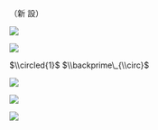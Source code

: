 （新 設）

![](https://www.nta.go.jp/tmp/1602396a-d1f6-4da6-a78a-22012d45a9cf/images/c47c4889a392af334a720911ef9448689801a9fcc6f68c6cd20f123ff9995998.jpg)

![](https://www.nta.go.jp/tmp/1602396a-d1f6-4da6-a78a-22012d45a9cf/images/91824a5fcb37b4b2408d92704860bc1ee269b9f31411bdb79b3f855eaef04b6d.jpg)

$\\circled{1}$ $\\backprime\_{\\circ}$

![](https://www.nta.go.jp/tmp/1602396a-d1f6-4da6-a78a-22012d45a9cf/images/6b59b98613bf4bf025cca79abbe73081c15f2d243e152f671b94b69af06c97fe.jpg)

![](https://www.nta.go.jp/tmp/1602396a-d1f6-4da6-a78a-22012d45a9cf/images/962fef7eca9bd2c9082c23ffc1f6cd72f9b6cb0ec254a3a36cc6099e466691c7.jpg)

![](https://www.nta.go.jp/tmp/1602396a-d1f6-4da6-a78a-22012d45a9cf/images/6e41016f9d69a065a387f0359efb765cd8aac5e5db5a0d56662212e93d91e897.jpg)